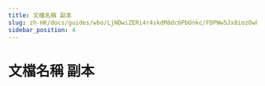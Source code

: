 ```yaml
---
title: 文檔名稱 副本
slug: zh-HK/docs/guides/wbo/LjNDwiZERi4r4skdM8dc6PbOnkc/FDPWw5Jx8iozOwk0K0Sc5Vzxngd/JpxbwF8HGiJbcskusmdciMf2nm8
sidebar_position: 4
---
```



# 文檔名稱 副本

